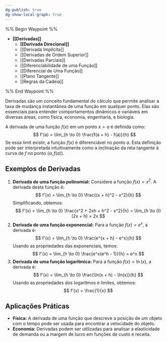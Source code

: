 ```yaml
---
dg-publish: true
dg-show-local-graph: true
---
```


%% Begin Waypoint %%
- **[[Derivadas]]**
	- **[[Derivada Direcional]]**
	- [[Derivada Implícita]]
	- [[Derivadas de Ordem Superior]]
	- [[Derivadas Parciais]]
	- [[Diferenciabilidade de uma  Função]]
	- [[Diferencial de Uma Função]]
	- [[Plano Tangente]]
	- [[Regras da Cadeia]]

%% End Waypoint %%

Derivadas são um conceito fundamental do cálculo que permite analisar a taxa de mudança instantânea de uma função em qualquer ponto. Elas são essenciais para entender comportamentos dinâmicos e variáveis em diversas áreas, como física, economia, engenharia, e biologia.

A derivada de uma função $f(x)$ em um ponto $x = a$ é definida como:
$$
f'(a) = \lim_{h \to 0} \frac{f(a + h) - f(a)}{h}
$$
Se essa limit existir, a função $f(x)$ é diferenciável no ponto $a$. Esta definição pode ser interpretada intuitivamente como a inclinação da reta tangente à curva de $f$ no ponto $(a, f(a))$.

## Exemplos de Derivadas

1. **Derivada de uma função polinomial:**
   Considere a função $f(x) = x^2$. A derivada desta função é:
$$
   f'(x) = \lim_{h \to 0} \frac{(x + h)^2 - x^2}{h}
$$
   Simplificando, obtemos:
$$
   f'(x) = \lim_{h \to 0} \frac{x^2 + 2xh + h^2 - x^2}{h} = \lim_{h \to 0} (2x + h) = 2x
$$
2. **Derivada de uma função exponencial:**
   Para a função $f(x) = e^x$, a derivada é:
$$
   f'(x) = \lim_{h \to 0} \frac{e^{x + h} - e^x}{h}
$$
   Usando as propriedades das exponenciais, temos:
$$
   f'(x) = \lim_{h \to 0} \frac{e^x(e^h - 1)}{h} = e^x
$$
3. **Derivada de uma função logarítmica:**
   Para a função $f(x) = \ln(x)$, a derivada é:
$$
   f'(x) = \lim_{h \to 0} \frac{\ln(x + h) - \ln(x)}{h}
$$
   Usando as propriedades dos logaritmos e limites, obtemos:
$$
   f'(x) = \frac{1}{x}
$$
## Aplicações Práticas

- **Física:** A derivada de uma função que descreve a posição de um objeto com o tempo pode ser usada para encontrar a velocidade do objeto.
- **Economia:** Derivadas podem ser utilizadas para analisar a elasticidade de demanda ou a margem de lucro em funções de custo e receita.

